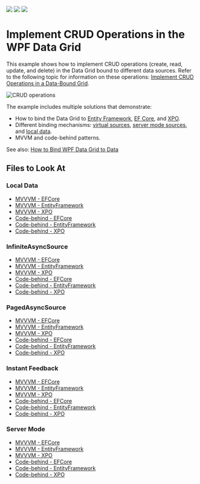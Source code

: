 <!-- default badges list -->
![](https://img.shields.io/endpoint?url=https://codecentral.devexpress.com/api/v1/VersionRange/265491908/21.2.3%2B)
[![](https://img.shields.io/badge/Open_in_DevExpress_Support_Center-FF7200?style=flat-square&logo=DevExpress&logoColor=white)](https://supportcenter.devexpress.com/ticket/details/T899930)
[![](https://img.shields.io/badge/📖_How_to_use_DevExpress_Examples-e9f6fc?style=flat-square)](https://docs.devexpress.com/GeneralInformation/403183)
<!-- default badges end -->
<!--WARNING: This file has been automatically generated. Do not change it manually.-->
# Implement CRUD Operations in the WPF Data Grid

This example shows how to implement CRUD operations (create, read, update, and delete) in the Data Grid bound to different data sources. Refer to the following topic for information on these operations: [Implement CRUD Operations in a Data-Bound Grid](https://docs.devexpress.com/WPF/401907/controls-and-libraries/data-grid/crud-operations).

![CRUD operations](https://docs.devexpress.com/WPF/images/GridControl_CRUDMVVMInfiniteAsyncSource.png)

The example includes multiple solutions that demonstrate:

* How to bind the Data Grid to [Entity Framework](https://docs.microsoft.com/en-us/ef/ef6/), [EF Core](https://docs.microsoft.com/en-us/ef/), and [XPO](https://docs.devexpress.com/XPO/1998/express-persistent-objects).
* Different binding mechanisms: [virtual sources](https://docs.devexpress.com/WPF/10803/controls-and-libraries/data-grid/bind-to-data/bind-to-any-data-source-with-virtual-sources), [server mode sources](https://docs.devexpress.com/WPF/6279/controls-and-libraries/data-grid/bind-to-data/server-mode-and-instant-feedback), and [local data](https://docs.devexpress.com/WPF/6090/controls-and-libraries/data-grid/bind-to-data/bind-to-local-data).
* MVVM and code-behind patterns.

See also: [How to Bind WPF Data Grid to Data](https://github.com/EugeneLapshov/how-to-bind-wpf-grid-to-data)

## Files to Look At

### Local Data

* [MVVVM - EFCore](CS/ViewModel/EFCore/LocalData)
* [MVVVM - EntityFramework](CS/ViewModel/EntityFramework/LocalData)
* [MVVVM - XPO](CS/ViewModel/XPO/LocalData)
* [Code-behind - EFCore](CS/CodeBehind/EFCore/LocalData)
* [Code-behind - EntityFramework](CS/CodeBehind/EntityFramework/LocalData)
* [Code-behind - XPO](CS/CodeBehind/XPO/LocalData)

### InfiniteAsyncSource

* [MVVVM - EFCore](CS/ViewModel/EFCore/InfiniteAsyncSource)
* [MVVVM - EntityFramework](CS/ViewModel/EntityFramework/InfiniteAsyncSource)
* [MVVVM - XPO](CS/ViewModel/XPO/InfiniteAsyncSource)
* [Code-behind - EFCore](CS/CodeBehind/EFCore/InfiniteAsyncSource)
* [Code-behind - EntityFramework](CS/CodeBehind/EntityFramework/InfiniteAsyncSource)
* [Code-behind - XPO](CS/CodeBehind/XPO/InfiniteAsyncSource)

### PagedAsyncSource

* [MVVVM - EFCore](CS/ViewModel/EFCore/PagedAsyncSource)
* [MVVVM - EntityFramework](CS/ViewModel/EntityFramework/PagedAsyncSource)
* [MVVVM - XPO](CS/ViewModel/XPO/PagedAsyncSource)
* [Code-behind - EFCore](CS/CodeBehind/EFCore/PagedAsyncSource)
* [Code-behind - EntityFramework](CS/CodeBehind/EntityFramework/PagedAsyncSource)
* [Code-behind - XPO](CS/CodeBehind/XPO/PagedAsyncSource)

### Instant Feedback

* [MVVVM - EFCore](CS/ViewModel/EFCore/InstantFeedbackMode)
* [MVVVM - EntityFramework](CS/ViewModel/EntityFramework/InstantFeedbackMode)
* [MVVVM - XPO](CS/ViewModel/XPO/InstantFeedbackMode)
* [Code-behind - EFCore](CS/CodeBehind/EFCore/InstantFeedbackMode)
* [Code-behind - EntityFramework](CS/CodeBehind/EntityFramework/InstantFeedbackMode)
* [Code-behind - XPO](CS/CodeBehind/XPO/InstantFeedbackMode)

### Server Mode

* [MVVVM - EFCore](CS/ViewModel/EFCore/ServerMode)
* [MVVVM - EntityFramework](CS/ViewModel/EntityFramework/ServerMode)
* [MVVVM - XPO](CS/ViewModel/XPO/ServerMode)
* [Code-behind - EFCore](CS/CodeBehind/EFCore/ServerMode)
* [Code-behind - EntityFramework](CS/CodeBehind/EntityFramework/ServerMode)
* [Code-behind - XPO](CS/CodeBehind/XPO/ServerMode)
